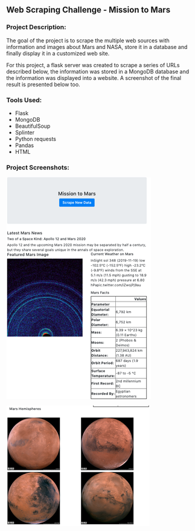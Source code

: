 ## Web Scraping Challenge - Mission to Mars

### Project Description: 
The goal of the project is to scrape the multiple web sources with information and images about Mars and NASA, store it in a database and finally display it in a customized web site. 

For this project, a flask server was created to scrape a series of URLs described below, the information was stored in a MongoDB database and the information was displayed into a website. A screenshot of the final result is presented below too.

### Tools Used: 
- Flask
- MongoDB
- BeautifulSoup
- Splinter
- Python requests
- Pandas
- HTML

### Project Screenshots: 
![Image description](https://github.com/lmchvz/Web_Scraping-Challenge/blob/master/screen_shot_1.png)

![Image description](https://github.com/lmchvz/Web_Scraping-Challenge/blob/master/screen_shot_2.png)

